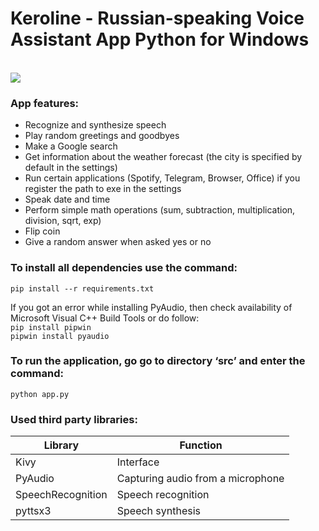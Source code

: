 # Keroline - Russian-speaking Voice Assistant App Python for Windows
\
![ ](https://i.ibb.co/vhR78xh/image.png)

### App features:
* Recognize and synthesize speech
* Play random greetings and goodbyes
* Make a Google search
* Get information about the weather forecast (the city is specified by default in the settings)
* Run certain applications (Spotify, Telegram, Browser, Office) if you register the path to exe in the settings
* Speak date and time
* Perform simple math operations (sum, subtraction, multiplication, division, sqrt, exp)
* Flip coin
* Give a random answer when asked yes or no

### To install all dependencies use the command:
`pip install --r requirements.txt`

If you got an error while installing PyAudio, then check availability of Microsoft Visual C++ Build Tools or do follow:\
`pip install pipwin` \
`pipwin install pyaudio` 

### To run the application, go go to directory ‘src’ and enter the command:
`python app.py` 

### Used third party libraries:
Library  | Function
----------------|----------------------
Kivy |Interface
PyAudio | Capturing audio from a microphone
SpeechRecognition | Speech recognition
pyttsx3	| Speech synthesis
